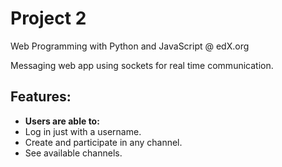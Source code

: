 # Project 2

Web Programming with Python and JavaScript @ edX.org

Messaging web app using sockets for real time communication.

Features:
-

- __Users are able to:__
- Log in just with a username.
- Create and participate in any channel.
- See available channels.